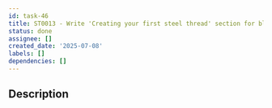```yaml
---
id: task-46
title: ST0013 - Write 'Creating your first steel thread' section for blog 0005
status: done
assignee: []
created_date: '2025-07-08'
labels: []
dependencies: []
---
```


## Description
